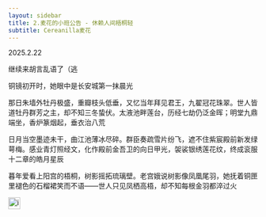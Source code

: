 ```yaml
---
layout: sidebar
title: 2.麦花的小班公告 - 休赖人间梧桐轻
subtitle: Cereanilla麦花
---
```


2025.2.22

继续来胡言乱语了（逃

铜镜初开时，她眼中是长安城第一抹晨光

那日朱墙外牡丹极盛，重瓣枝头低垂，又忆当年拜见君王，九翟冠花珠翠。世人皆道牡丹群芳之主，却不知三冬蛰伏。太液池畔莲台，历经七劫仍泛金晖；明堂九鼎端坐，香炉篆烟起，垂衣治八荒

日月当空墨迹未干，曲江池薄冰尽碎。群臣奏疏雪片纷飞，遮不住紫宸殿前新发绿萼梅。感业青灯照经文，化作殿前金吾卫的向日甲光，袈裟银绣莲花纹，终成衮服十二章的皓月星辰

暮年爱看上阳宫的梧桐，树影摇拓琉璃壁。老宫娥说树影像凤凰尾羽，她抚着铜匣里褪色的石榴裙笑而不语——世人只见凤栖高梧，却不知每根金羽都淬过火


<img src="/favicon.ico" alt="image.png" style="width: 24px; height: 24px;"/>
